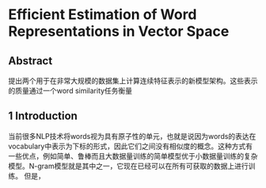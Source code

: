 # Efficient Estimation of Word Representations in Vector Space

## Abstract
提出两个用于在非常大规模的数据集上计算连续特征表示的新模型架构。这些表示的质量通过一个word similarity任务衡量

## 1 Introduction
当前很多NLP技术将words视为具有原子性的单元，也就是说因为words的表达在vocabulary中表示为下标的形式，因此它们之间没有相似度的概念。这种方式有一些优点，例如简单、鲁棒而且大数据量训练的简单模型优于小数据量训练的复杂模型。N-gram模型就是其中之一，它现在已经可以在所有可获取的数据上进行训练。
但是，